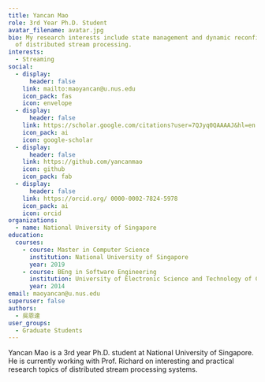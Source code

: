 ```yaml
---
title: Yancan Mao
role: 3rd Year Ph.D. Student
avatar_filename: avatar.jpg
bio: My research interests include state management and dynamic reconfiguration
  of distributed stream processing.
interests:
  - Streaming
social:
  - display:
      header: false
    link: mailto:maoyancan@u.nus.edu
    icon_pack: fas
    icon: envelope
  - display:
      header: false
    link: https://scholar.google.com/citations?user=7QJyq0QAAAAJ&hl=en
    icon_pack: ai
    icon: google-scholar
  - display:
      header: false
    link: https://github.com/yancanmao
    icon: github
    icon_pack: fab
  - display:
      header: false
    link: https://orcid.org/ 0000-0002-7824-5978
    icon_pack: ai
    icon: orcid
organizations:
  - name: National University of Singapore
education:
  courses:
    - course: Master in Computer Science
      institution: National University of Singapore
      year: 2019
    - course: BEng in Software Engineering
      institution: University of Electronic Science and Technology of China
      year: 2014
email: maoyancan@u.nus.edu
superuser: false
authors:
  - 吳恩達
user_groups:
  - Graduate Students
---
```

Yancan Mao is a 3rd year Ph.D. student at National University of Singapore. He is currently working with Prof. Richard on interesting and practical research topics of distributed stream processing systems.